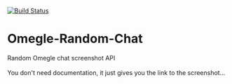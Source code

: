 [![Build Status](https://travis-ci.com/Funtext/Omegle-Random-Chat.svg?branch=master)](https://travis-ci.com/Funtext/Omegle-Random-Chat)
# Omegle-Random-Chat
Random Omegle chat screenshot API<br><br>You don't need documentation, it just gives you the link to the screenshot...
